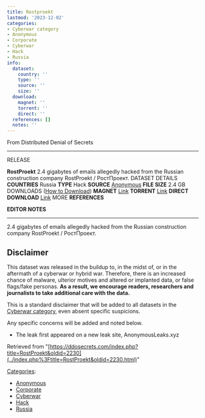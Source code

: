 ```yaml
---
title: Rostproekt
lastmod: '2023-12-02'
categories:
- Cyberwar category
- Anonymous
- Corporate
- Cyberwar
- Hack
- Russia
info:
  dataset:
    country: ''
    type: ''
    source: ''
    size: ''
  download:
    magnet: ''
    torrent: ''
    direct: ''
  references: []
  notes: ''
---
```




From Distributed Denial of Secrets

---
RELEASE

**RostProekt**
2.4 gigabytes of emails allegedly hacked from the Russian construction company RostProekt / РостПроект.
DATASET DETAILS
**COUNTRIES** Russia
**TYPE** Hack
**SOURCE** [Anonymous](https://twitter.com/DepaixPorteur)
**FILE SIZE** 2.4 GB
DOWNLOADS ([How to Download](Torrents.html "Torrents"))
**MAGNET** [Link](magnet:?xt=urn:btih:bdb0518dc74f7fed6f9d519d7207bd540ebc2063&dn=Rostproekt%5FDump&tr=udp%3A%2F%2Ftracker.openbittorrent.com%3A80%2Fannounce&tr=udp%3A%2F%2Ftracker.opentrackr.org%3A1337%2Fannounce)
**TORRENT** [Link](../images/3/3d/Rostproekt_Dump.torrent)
**DIRECT DOWNLOAD** [Link](https://data.ddosecrets.com/Rostproekt/)
MORE
**REFERENCES**

**EDITOR NOTES**

---

2.4 gigabytes of emails allegedly hacked from the Russian construction
company RostProekt / РостПроект.

## Disclaimer

This dataset was released in the buildup to, in the midst of, or in the
aftermath of a cyberwar or hybrid war. Therefore, there is an increased
chance of malware, ulterior motives and altered or implanted data, or
false flags/fake personas. **As a result, we encourage readers,
researchers and journalists to take additional care with the data.**

This is a standard disclaimer that will be added to all datasets in the
[Cyberwar category](./Category:Cyberwar.html "Category:Cyberwar"), even
absent specific suspicions.

Any specific concerns will be added and noted below.

- The leak first appeared on a new leak site, AnonymousLeaks.xyz

Retrieved from
"[https://ddosecrets.com/index.php?title=RostProekt&oldid=2230](../index.php%3Ftitle=RostProekt&oldid=2230.html)"

[Categories](./Special:Categories.html "Special:Categories"):

- [Anonymous](./Category:Anonymous.html "Category:Anonymous")
- [Corporate](./Category:Corporate.html "Category:Corporate")
- [Cyberwar](./Category:Cyberwar.html "Category:Cyberwar")
- [Hack](./Category:Hack.html "Category:Hack")
- [Russia](./Category:Russia.html "Category:Russia")
